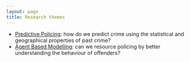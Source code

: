 ```yaml
---
layout: page
title: Research themes 
---
```


<UL>
<LI>
<A href="/themes/predictive-policing/">Predictive Policing</A>: how do we predict crime using the statistical and geographical properties of past crime?
</LI>

<LI>
<A href="/themes/abm/">Agent Based Modelling</A>: can we resource policing by better understanding the behaviour of offenders?
</LI>
</UL>